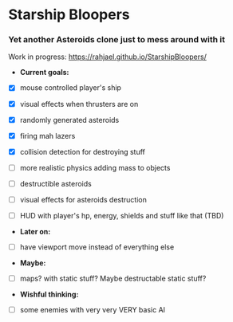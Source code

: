 # Starship Bloopers

### Yet another Asteroids clone just to mess around with it


Work in progress: https://rahjael.github.io/StarshipBloopers/




- **Current goals:**

- [x] mouse controlled player's ship

- [x] visual effects when thrusters are on

- [x] randomly generated asteroids

- [x] firing mah lazers

- [x] collision detection for destroying stuff

- [ ] more realistic physics adding mass to objects

- [ ] destructible asteroids

- [ ] visual effects for asteroids destruction

- [ ] HUD with player's hp, energy, shields and stuff like that (TBD)


- **Later on:**

- [ ] have viewport move instead of everything else


- **Maybe:**

- [ ] maps? with static stuff? Maybe destructable static stuff?


- **Wishful thinking:**

- [ ] some enemies with very very VERY basic AI